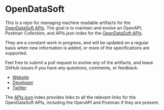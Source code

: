 # OpenDataSoftThis is a repo for managing machine readable artifacts for the [OpenDataSoft APIs](http://www.opendatasoft.com/). The goal is to maintain and evolve an OpenAPI, Postman Collection, and APIs.json index for the [OpenDataSoft APIs](http://www.opendatasoft.com/).They are a constant work in progress, and will be updated on a regular basis when new information is added, or more of the specifications are supported.Feel free to submit a pull request to evolve any of the artifacts, and leave GitHub issues if you have any questions, comments, or feedback.- [Website](http://www.opendatasoft.com/)- [Developer](http://www.opendatasoft.com/)- [Twitter](https://twitter.com/opendatasoft)The [APIs.json](https://github.com/api-evangelist/opendatasoft/blob/master/apis.json) index provides links to all the relevant links for the OpenDataSoft APIs, including the OpenAPI and Postman if they are present.